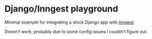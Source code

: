 # Django/Inngest playground

Minimal example for integrating a stock Django app with [Inngest](https://www.inngest.com).

Doesn't work; probably due to some config issues I couldn't figure out.
